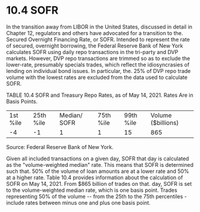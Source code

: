 # 10.4 SOFR  

In the transition away from LIBOR in the United States, discussed in detail in Chapter 12, regulators and others have advocated for a transition to the. Secured Overnight Financing Rate, or SOFR. Intended to represent the rate of secured, overnight borrowing, the Federal Reserve Bank of New York calculates SOFR using daily repo transactions in the tri-party and DVP markets. However, DVP repo transactions are trimmed so as to exclude the lower-rate, presumably specials trades, which reflect the idiosyncrasies of lending on individual bond issues. In particular, the. $25\%$ of DVP repo trade volume with the lowest rates are excluded from the data used to calculate SOFR.  

TABLE 10.4  SOFR and Treasury Repo Rates, as of May 14, 2021. Rates Are in Basis Points.   


<html><body><table><tr><td>1st %ile</td><td>25th %ile</td><td>Median/ SOFR</td><td>75th %ile</td><td>99th %ile</td><td>Volume ($billions)</td></tr><tr><td>-4</td><td>-1</td><td>1</td><td>1</td><td>15</td><td>865</td></tr></table></body></html>

Source: Federal Reserve Bank of New York.  

Given all included transactions on a given day, SOFR that day is calculated as the "volume-weighted median" rate. This means that SOFR is determined such that. $50\%$ of the volume of loan amounts are at a lower rate and $50\%$ at a higher rate. Table 10.4 provides information about the calculation of SOFR on May 14, 2021. From $\$865$ billion of trades on that. day, SOFR is set to the volume-weighted median rate, which is one basis point. Trades representing $50\%$ of the volume -- from the $25\mathrm{th}$ to the 75th percentiles - include rates between minus one and plus one basis point.  
